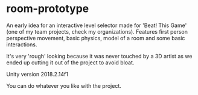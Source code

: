 # room-prototype
An early idea for an interactive level selector made for 'Beat! This Game' (one of my team projects, check my organizations). Features first person perspective movement, basic physics, model of a room and some basic interactions.

It's very 'rough' looking because it was never touched by a 3D artist as we ended up cutting it out of the project to avoid bloat.

Unity version 2018.2.14f1

You can do whatever you like with the project.

